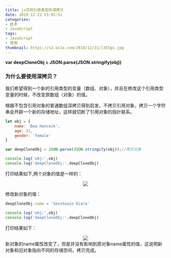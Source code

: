 ```yaml
---
title: js实现引用类型的深拷贝
date: 2019-12-22 15:01:51
categories:
- 技术
- JavaScript
tags:
- JavaScript
- 常用
thumbnail: https://s2.ax1x.com/2019/12/31/l3E5gs.jpg
---
```

**var deepCloneObj = JSON.parse(JSON.stringify(obj))**

### 为什么要使用深拷贝？
我们希望得到一个新的引用类型的变量（数组、对象），并且在修改这个引用类型变量的时候，不改变原数组（对象）的值。

根据不包含引用对象的普通数组深拷贝得到启发，不拷贝引用对象，拷贝一个字符串会开辟一个新的存储地址，这样就切断了引用对象的指针联系。
```javascript
let obj = {
    name: 'Boa Hancock',
    age: 31,
    gender: 'female'
}

var deepCloneObj = JSON.parse(JSON.stringify(obj));//拷贝对象

console.log('obj:',obj)
console.log('deepCloneObj:',deepCloneObj)
```
<!-- more -->

打印结果如下,两个对象的值是一样的：
<div style="text-align:center;"><img src="/print1.png"></div>


修改新对象的值：
```javascript
deepCloneObj.name = 'Sesshouin Kiara'

console.log('obj:',obj)
console.log('deepCloneObj:',deepCloneObj)

```
打印结果如下：
<div style="text-align:center;"><img src="/print2.png"></div>
新对象的name属性改变了，但是并没有影响到原对象name属性的值，这说明新对象和旧对象指向不同的存储空间，拷贝完成。
